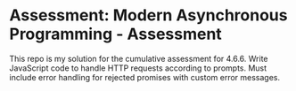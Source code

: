 # Assessment: Modern Asynchronous Programming - Assessment
This repo is my solution for the cumulative assessment for 4.6.6. Write JavaScript code to handle HTTP requests according to prompts. Must include error handling for rejected promises with custom error messages.
